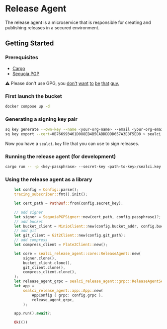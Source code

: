 # Release Agent

The release agent is a microservice that is responsible for creating and publishing releases in a secured environment.

## Getting Started

### Prerequisites

- [Cargo](https://doc.rust-lang.org/cargo/getting-started/installation.html)
- [Sequoia PGP](https://sequoia-pgp.org/)

⚠️ Please don't use GPG, you [don't](https://www.youtube.com/watch?v=oZZXipqmSbw&t=1s) [want](https://www.latacora.com/blog/2019/07/16/the-pgp-problem/) [to](https://blog.cryptographyengineering.com/2014/08/13/whats-matter-with-pgp/) [be](https://www.usenix.org/system/files/conference/usenixsecurity18/sec18-poddebniak.pdf) [that](https://words.filippo.io/giving-up-on-long-term-pgp/) [guy.](https://mailarchive.ietf.org/arch/msg/openpgp/tB00vO5r-qneX9wz1xz3netpXVU/)

### First launch the bucket

```bash
docker compose up -d
```

### Generating a signing key pair

```bash
sq key generate --own-key --name <your-org-name> --email <your-org-email>
sq key export --cert=0B766993461D088EB4B5CABDDDDD657A3E8F5ED8 > sealci.key
```

Now you have a `sealci.key` file that you can use to sign releases.

### Running the release agent (for development)

```bash
cargo run -- -p <key-passphrase> --secret-key <path-to-key>/sealci.key --git-path <path-to-put-releases-temporarily>/tmp --bucket-access-key <aws-access-key> --bucket-secret-key <aws-secret-key> --bucket-name <bucket-name>
```

### Using the release agent as a library

```rust
    let config = Config::parse();
    tracing_subscriber::fmt().init();

    let cert_path = PathBuf::from(config.secret_key);

    // add signer
    let signer = SequoiaPGPSigner::new(cert_path, config.passphrase)?;
    // add bucket
    let bucket_client = MinioClient::new(config.bucket_addr, config.bucket_access_key, config.bucket_secret_key, config.bucket_name).await?;
    // add git
    let git_client = Git2Client::new(config.git_path);
    // add compress
    let compress_client = Flate2Client::new();

    let core = sealci_release_agent::core::ReleaseAgent::new(
        signer.clone(),
        bucket_client.clone(),
        git_client.clone(),
        compress_client.clone(),
    );
    let release_agent_grpc = sealci_release_agent::grpc::ReleaseAgentService::new(Arc::new(core), signer, bucket_client, git_client, compress_client);
    let app =
        sealci_release_agent::app::App::new(
            AppConfig { grpc: config.grpc },
            release_agent_grpc,
        );

    app.run().await?;

    Ok(())
```

